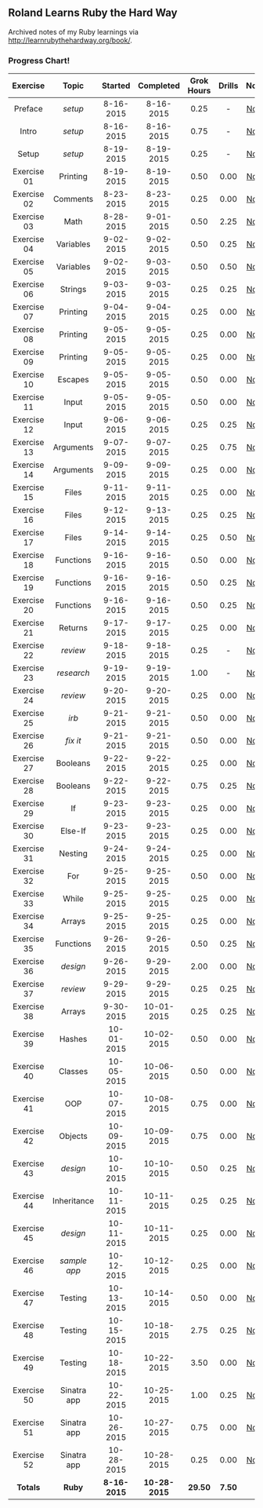 ## Roland Learns Ruby the Hard Way
Archived notes of my Ruby learnings via http://learnrubythehardway.org/book/.

### Progress Chart!
| Exercise    | Topic       | Started       | Completed     | Grok Hours    | Drills       | Notes |
|:-----------:|:-----------:|:-------------:|:-------------:|:-------------:|:------------:|:-----:|
| Preface     | _setup_     | 8-16-2015     | 8-16-2015     | 0.25          | -            | [Notes](Exercise%2000%20-%20Preface) |
| Intro       | _setup_     | 8-16-2015     | 8-16-2015     | 0.75          | -            | [Notes](Exercise%2000%20-%20The%20Introduction) |
| Setup       | _setup_     | 8-19-2015     | 8-19-2015     | 0.25          | -            | [Notes](Exercise%2000%20-%20The%20Setup) |
| Exercise 01 | Printing    | 8-19-2015     | 8-19-2015     | 0.50          | 0.00         | [Notes](Exercises%2001-10/Exercise%2001%20-%20A%20Good%20First%20Program) |
| Exercise 02 | Comments    | 8-23-2015     | 8-23-2015     | 0.25          | 0.00         | [Notes](Exercises%2001-10/Exercise%2002%20-%20Comments%20and%20Pound%20Characters) |
| Exercise 03 | Math        | 8-28-2015     | 9-01-2015     | 0.50          | 2.25         | [Notes](Exercises%2001-10/Exercise%2003%20-%20Numbers%20and%20Math) |
| Exercise 04 | Variables   | 9-02-2015     | 9-02-2015     | 0.50          | 0.25         | [Notes](Exercises%2001-10/Exercise%2004%20-%20Variables%20and%20Names) |
| Exercise 05 | Variables   | 9-02-2015     | 9-03-2015     | 0.50          | 0.50         | [Notes](Exercises%2001-10/Exercise%2005%20-%20More%20Variables%20and%20Printing) |
| Exercise 06 | Strings     | 9-03-2015     | 9-03-2015     | 0.25          | 0.25         | [Notes](Exercises%2001-10/Exercise%2006%20-%20Strings%20and%20Text) |
| Exercise 07 | Printing    | 9-04-2015     | 9-04-2015     | 0.25          | 0.00         | [Notes](Exercises%2001-10/Exercise%2007%20-%20More%20Printing) |
| Exercise 08 | Printing    | 9-05-2015     | 9-05-2015     | 0.25          | 0.00         | [Notes](Exercises%2001-10/Exercise%2008%20-%20Printing%20Printing) |
| Exercise 09 | Printing    | 9-05-2015     | 9-05-2015     | 0.25          | 0.00         | [Notes](Exercises%2001-10/Exercise%2009%20-%20Printing%20Printing%20Printing) |
| Exercise 10 | Escapes     | 9-05-2015     | 9-05-2015     | 0.50          | 0.00         | [Notes](Exercises%2001-10/Exercise%2010%20-%20What%20Was%20That) |
| Exercise 11 | Input       | 9-05-2015     | 9-05-2015     | 0.50          | 0.00         | [Notes](Exercises%2011-20/Exercise%2011%20-%20More%20Questions) |
| Exercise 12 | Input       | 9-06-2015     | 9-06-2015     | 0.25          | 0.25         | [Notes](Exercises%2011-20/Exercise%2012%20-%20Prompting%20People%20for%20Numbers) |
| Exercise 13 | Arguments   | 9-07-2015     | 9-07-2015     | 0.25          | 0.75         | [Notes](Exercises%2011-20/Exercise%2013%20-%20Parameters%20Unpacking%20Variables) |
| Exercise 14 | Arguments   | 9-09-2015     | 9-09-2015     | 0.25          | 0.00         | [Notes](Exercises%2011-20/Exercise%2014%20-%20Prompting%20and%20Passing) |
| Exercise 15 | Files       | 9-11-2015     | 9-11-2015     | 0.25          | 0.00         | [Notes](Exercises%2011-20/Exercise%2015%20-%20Reading%20Files) |
| Exercise 16 | Files       | 9-12-2015     | 9-13-2015     | 0.25          | 0.25         | [Notes](Exercises%2011-20/Exercise%2016%20-%20Reading%20and%20Writing%20Files) |
| Exercise 17 | Files       | 9-14-2015     | 9-14-2015     | 0.25          | 0.50         | [Notes](Exercises%2011-20/Exercise%2017%20-%20More%20Files) |
| Exercise 18 | Functions   | 9-16-2015     | 9-16-2015     | 0.50          | 0.00         | [Notes](Exercises%2011-20/Exercise%2018%20-%20Names%20Variables%20Code%20Functions) |
| Exercise 19 | Functions   | 9-16-2015     | 9-16-2015     | 0.50          | 0.25         | [Notes](Exercises%2011-20/Exercise%2019%20-%20Functions%20and%20Variables) |
| Exercise 20 | Functions   | 9-16-2015     | 9-16-2015     | 0.50          | 0.25         | [Notes](Exercises%2011-20/Exercise%2020%20-%20Functions%20and%20Files) |
| Exercise 21 | Returns     | 9-17-2015     | 9-17-2015     | 0.25          | 0.00         | [Notes](Exercises%2021-30/Exercise%2021%20-%20Functions%20Can%20Return%20Something) |
| Exercise 22 | _review_    | 9-18-2015     | 9-18-2015     | 0.25          | -            | [Notes](Exercises%2021-30/Exercise%2022%20-%20What%20Do%20You%20Know%20So%20Far) |
| Exercise 23 | _research_  | 9-19-2015     | 9-19-2015     | 1.00          | -            | [Notes](Exercises%2021-30/Exercise%2023%20-%20Read%20Some%20Code) |
| Exercise 24 | _review_    | 9-20-2015     | 9-20-2015     | 0.25          | 0.00         | [Notes](Exercises%2021-30/Exercise%2024%20-%20More%20Practice) |
| Exercise 25 | _irb_       | 9-21-2015     | 9-21-2015     | 0.50          | 0.00         | [Notes](Exercises%2021-30/Exercise%2025%20-%20Even%20More%20Practice) |
| Exercise 26 | _fix it_    | 9-21-2015     | 9-21-2015     | 0.50          | 0.00         | [Notes](Exercises%2021-30/Exercise%2026%20-%20Congratulations%20Take%20a%20Test) |
| Exercise 27 | Booleans    | 9-22-2015     | 9-22-2015     | 0.25          | 0.00         | [Notes](Exercises%2021-30/Exercise%2027%20-%20Memorizing%20Logic) |
| Exercise 28 | Booleans    | 9-22-2015     | 9-22-2015     | 0.75          | 0.25         | [Notes](Exercises%2021-30/Exercise%2028%20-%20Boolean%20Practice) |
| Exercise 29 | If          | 9-23-2015     | 9-23-2015     | 0.25          | 0.00         | [Notes](Exercises%2021-30/Exercise%2029%20-%20What%20If) |
| Exercise 30 | Else-If     | 9-23-2015     | 9-23-2015     | 0.25          | 0.00         | [Notes](Exercises%2021-30/Exercise%2030%20-%20Else%20and%20If) |
| Exercise 31 | Nesting     | 9-24-2015     | 9-24-2015     | 0.25          | 0.00         | [Notes](Exercises%2031-40/Exercise%2031%20-%20Making%20Decisions) |
| Exercise 32 | For         | 9-25-2015     | 9-25-2015     | 0.50          | 0.00         | [Notes](Exercises%2031-40/Exercise%2032%20-%20Loops%20and%20Arrays) |
| Exercise 33 | While       | 9-25-2015     | 9-25-2015     | 0.25          | 0.00         | [Notes](Exercises%2031-40/Exercise%2033%20-%20While%20Loops) |
| Exercise 34 | Arrays      | 9-25-2015     | 9-25-2015     | 0.25          | 0.00         | [Notes](Exercises%2031-40/Exercise%2034%20-%20Accessing%20Elements%20of%20Arrays) |
| Exercise 35 | Functions   | 9-26-2015     | 9-26-2015     | 0.50          | 0.25         | [Notes](Exercises%2031-40/Exercise%2035%20-%20Branches%20and%20Functions) |
| Exercise 36 | _design_    | 9-26-2015     | 9-29-2015     | 2.00          | 0.00         | [Notes](Exercises%2031-40/Exercise%2036%20-%20Designing%20and%20Debugging) |
| Exercise 37 | _review_    | 9-29-2015     | 9-29-2015     | 0.25          | 0.25         | [Notes](Exercises%2031-40/Exercise%2037%20-%20Symbol%20Review) |
| Exercise 38 | Arrays      | 9-30-2015     | 10-01-2015    | 0.25          | 0.25         | [Notes](Exercises%2031-40/Exercise%2038%20-%20Doing%20Things%20to%20Arrays) |
| Exercise 39 | Hashes      | 10-01-2015    | 10-02-2015    | 0.50          | 0.00         | [Notes](Exercises%2031-40/Exercise%2039%20-%20Hashes%20Oh%20Lovely%20Hashes) |
| Exercise 40 | Classes     | 10-05-2015    | 10-06-2015    | 0.50          | 0.00         | [Notes](Exercises%2031-40/Exercise%2040%20-%20Modules%20Classes%20and%20Objects) |
| Exercise 41 | OOP         | 10-07-2015    | 10-08-2015    | 0.75          | 0.00         | [Notes](Exercises%2041-52/Exercise%2041%20-%20Learning%20To%20Speak%20Object%20Oriented) |
| Exercise 42 | Objects     | 10-09-2015    | 10-09-2015    | 0.75          | 0.00         | [Notes](Exercises%2041-52/Exercise%2042%20-%20Is-A%20Has-A%20Objects%20and%20Classes) |
| Exercise 43 | _design_    | 10-10-2015    | 10-10-2015    | 0.50          | 0.25         | [Notes](Exercises%2041-52/Exercise%2043%20-%20Basic%20Object-Oriented%20Analysis%20and%20Design) |
| Exercise 44 | Inheritance | 10-11-2015    | 10-11-2015    | 0.25          | 0.25         | [Notes](Exercises%2041-52/Exercise%2044%20-%20Inheritance%20Versus%20Composition) |
| Exercise 45 | _design_    | 10-11-2015    | 10-11-2015    | 0.25          | 0.00         | [Notes](Exercises%2041-52/Exercise%2045%20-%20You%20Make%20a%20Game) |
| Exercise 46 | _sample app_| 10-12-2015    | 10-12-2015    | 0.25          | 0.00         | [Notes](Exercises%2041-52/Exercise%2046%20-%20A%20Project%20Skeleton) |
| Exercise 47 | Testing     | 10-13-2015    | 10-14-2015    | 0.50          | 0.00         | [Notes](Exercises%2041-52/Exercise%2047%20-%20Automated%20Testing) |
| Exercise 48 | Testing     | 10-15-2015    | 10-18-2015    | 2.75          | 0.25         | [Notes](Exercises%2041-52/Exercise%2048%20-%20Advanced%20User%20Input) |
| Exercise 49 | Testing     | 10-18-2015    | 10-22-2015    | 3.50          | 0.00         | [Notes](Exercises%2041-52/Exercise%2049%20-%20Making%20Sentences) |
| Exercise 50 | Sinatra app | 10-22-2015    | 10-25-2015    | 1.00          | 0.25         | [Notes](Exercises%2041-52/Exercise%2050%20-%20Your%20First%20Website) |
| Exercise 51 | Sinatra app | 10-26-2015    | 10-27-2015    | 0.75          | 0.00         | [Notes](Exercises%2041-52/Exercise%2051%20-%20Getting%20Input%20from%20a%20Browser) |
| Exercise 52 | Sinatra app | 10-28-2015    | 10-28-2015    | 0.25          | 0.00         | [Notes](Exercises%2041-52/Exercise%2052%20-%20The%20Start%20Of%20Your%20Web%20Game) |
| **Totals**  | **Ruby**    | **8-16-2015** | **10-28-2015** | **29.50**     | **7.50**     | -     |
